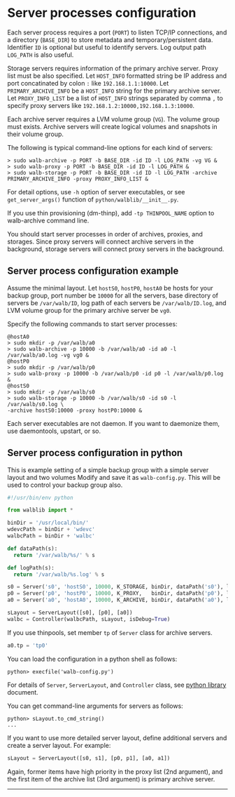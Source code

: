 # Server processes configuration

Each server process requires a port (`PORT`) to listen TCP/IP connections,
and a directory (`BASE_DIR`) to store metadata and temporary/persistent data.
Identifier `ID` is optional but useful to identify servers.
Log output path `LOG_PATH` is also useful.

Storage servers requires information of the primary archive server.
Proxy list must be also specified.
Let `HOST_INFO` formatted string be IP address and port concatinated by colon `:` like `192.168.1.1:10000`.
Let `PRIMARY_ARCHIVE_INFO` be a `HOST_INFO` string for the primary archive server.
Let `PROXY_INFO_LIST` be a list of `HOST_INFO` strings separated by comma `,` to specify proxy servers
like `192.168.1.2:10000,192.168.1.3:10000`.

Each archive server requires a LVM volume group (`VG`).
The volume group must exists. Archive servers will create
logical volumes and snapshots in their volume group.

The following is typical command-line options for each kind of servers:
```
> sudo walb-archive -p PORT -b BASE_DIR -id ID -l LOG_PATH -vg VG &
> sudo walb-proxy -p PORT -b BASE_DIR -id ID -l LOG_PATH &
> sudo walb-storage -p PORT -b BASE_DIR -id ID -l LOG_PATH -archive PRIMARY_ARCHIVE_INFO -proxy PROXY_INFO_LIST &
```

For detail options, use `-h` option of server executables,
or see `get_server_args()` function of `python/walblib/__init__.py`.

If you use thin provisioning (dm-thinp), add `-tp THINPOOL_NAME` option to walb-archive command line.

You should start server processes in order of archives, proxies, and storages.
Since proxy servers will connect archive servers in the background,
storage servers will connect proxy servers in the background.


## Server process configuration example

Assume the minimal layout.
Let `hostS0`, `hostP0`, `hostA0` be hosts for your backup group,
port number be `10000` for all the servers,
base directory of servers be `/var/walb/ID`,
log path of each servers be `/var/walb/ID.log`,
and LVM volume group for the primary archive server be `vg0`.

Specify the following commands to start server processes:
```
@hostA0
> sudo mkdir -p /var/walb/a0
> sudo walb-archive -p 10000 -b /var/walb/a0 -id a0 -l /var/walb/a0.log -vg vg0 &
@hostP0
> sudo mkdir -p /var/walb/p0
> sudo walb-proxy -p 10000 -b /var/walb/p0 -id p0 -l /var/walb/p0.log &
@hostS0
> sudo mkdir -p /var/walb/s0
> sudo walb-storage -p 10000 -b /var/walb/s0 -id s0 -l /var/walb/s0.log \
-archive hostS0:10000 -proxy hostP0:10000 &
```

Each server executables are not daemon.
If you want to daemonize them, use daemontools, upstart, or so.


## Server process configuration in python

This is example setting of a simple backup group with
a simple server layout and two volumes
Modify and save it as `walb-config.py`.
This will be used to control your backup group also.

```python
#!/usr/bin/env python

from walblib import *

binDir = '/usr/local/bin/'
wdevcPath = binDir + 'wdevc'
walbcPath = binDir + 'walbc'

def dataPath(s):
  return '/var/walb/%s/' % s

def logPath(s):
  return '/var/walb/%s.log' % s

s0 = Server('s0', 'hostS0', 10000, K_STORAGE, binDir, dataPath('s0'), logPath('s0'))
p0 = Server('p0', 'hostP0', 10000, K_PROXY,   binDir, dataPath('p0'), logPath('p0'))
a0 = Server('a0', 'hostA0', 10000, K_ARCHIVE, binDir, dataPath('a0'), logPath('a0'), 'vg0')

sLayout = ServerLayout([s0], [p0], [a0])
walbc = Controller(walbcPath, sLayout, isDebug=True)
```

If you use thinpools, set member `tp` of `Server` class for archive servers.
```python
a0.tp = 'tp0'
```

You can load the configuration in a python shell as follows:
```
python> execfile('walb-config.py')
```

For details of `Server`, `ServerLayout`, and `Controller` class,
see [python library](python.md) document.

You can get command-line arguments for servers as follows:
```
python> sLayout.to_cmd_string()
...
```

If you want to use more detailed server layout, define additional servers and create a server layout.
For example:
```python
sLayout = ServerLayout([s0, s1], [p0, p1], [a0, a1])
```
Again, former items have high priority in the proxy list (2nd argument), and
the first item of the archive list (3rd argument) is primary archive server.

-----
